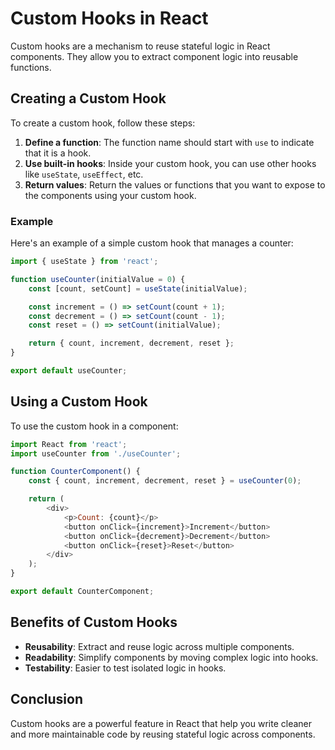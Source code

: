 # Custom Hooks in React

Custom hooks are a mechanism to reuse stateful logic in React components. They allow you to extract component logic into reusable functions.

## Creating a Custom Hook

To create a custom hook, follow these steps:

1. **Define a function**: The function name should start with `use` to indicate that it is a hook.
2. **Use built-in hooks**: Inside your custom hook, you can use other hooks like `useState`, `useEffect`, etc.
3. **Return values**: Return the values or functions that you want to expose to the components using your custom hook.

### Example

Here's an example of a simple custom hook that manages a counter:

```javascript
import { useState } from 'react';

function useCounter(initialValue = 0) {
    const [count, setCount] = useState(initialValue);

    const increment = () => setCount(count + 1);
    const decrement = () => setCount(count - 1);
    const reset = () => setCount(initialValue);

    return { count, increment, decrement, reset };
}

export default useCounter;
```

## Using a Custom Hook

To use the custom hook in a component:

```javascript
import React from 'react';
import useCounter from './useCounter';

function CounterComponent() {
    const { count, increment, decrement, reset } = useCounter(0);

    return (
        <div>
            <p>Count: {count}</p>
            <button onClick={increment}>Increment</button>
            <button onClick={decrement}>Decrement</button>
            <button onClick={reset}>Reset</button>
        </div>
    );
}

export default CounterComponent;
```

## Benefits of Custom Hooks

- **Reusability**: Extract and reuse logic across multiple components.
- **Readability**: Simplify components by moving complex logic into hooks.
- **Testability**: Easier to test isolated logic in hooks.

## Conclusion

Custom hooks are a powerful feature in React that help you write cleaner and more maintainable code by reusing stateful logic across components.
